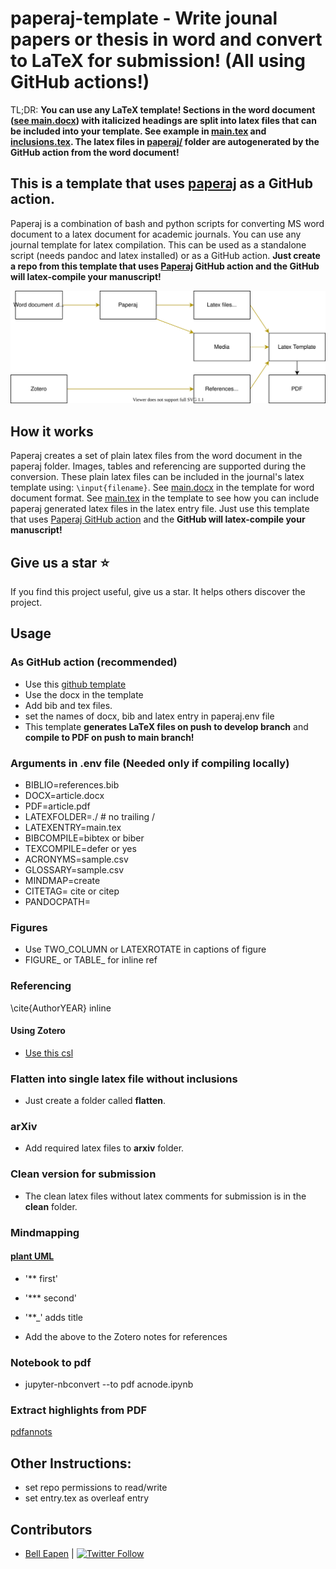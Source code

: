 # paperaj-template - Write jounal papers or thesis in word and convert to LaTeX for submission! (All using GitHub actions!)

TL;DR: **You can use any LaTeX template! Sections in the word document ([see main.docx](main.docx)) with italicized headings are split into latex files that can be included into your template. See example in [main.tex](main.tex) and [inclusions.tex](inclusions.tex). The latex files in [paperaj/](paperaj/) folder are autogenerated by the GitHub action from the word document!**

## This is a template that uses [paperaj](https://github.com/dermatologist/paperaj) as a GitHub action.

Paperaj is a combination of bash and python scripts for converting MS word document to a latex document for academic journals. You can use any journal template for latex compilation. This can be used as a standalone script (needs pandoc and latex installed) or as a GitHub action. **Just create a repo from this template that uses [Paperaj](https://github.com/dermatologist/paperaj) GitHub action and the GitHub will latex-compile your manuscript!**

[![paperaj](https://github.com/dermatologist/paperaj/blob/develop/paperaj.drawio.svg)](https://github.com/dermatologist/paperaj/blob/develop/paperaj.drawio.svg)

## How it works
Paperaj creates a set of plain latex files from the word document in the paperaj folder. Images, tables and referencing are supported during the conversion. These plain latex files can be included in the journal's latex template using: ``` \input{filename} ```. See [main.docx](https://github.com/dermatologist/paperaj-public-template/blob/master/main.docx) in the template for word document format. See [main.tex](https://github.com/dermatologist/paperaj-public-template/blob/master/main.tex) in the template to see how you can include paperaj generated latex files in the latex entry file. Just use this template that uses [Paperaj GitHub action](https://github.com/dermatologist/paperaj) and the **GitHub will latex-compile your manuscript!**

## Give us a star ⭐️
If you find this project useful, give us a star. It helps others discover the project.

## Usage

### As GitHub action (recommended)
* Use this [github template](https://github.com/dermatologist/paperaj-public-template)
* Use the docx in the template
* Add bib and tex files.
* set the names of docx, bib and latex entry in paperaj.env file
* This template **generates LaTeX files on push to develop branch** and **compile to PDF on push to main branch!**


### Arguments in .env file (Needed only if compiling locally)

* BIBLIO=references.bib
* DOCX=article.docx
* PDF=article.pdf
* LATEXFOLDER=./ # no trailing /
* LATEXENTRY=main.tex
* BIBCOMPILE=bibtex or biber
* TEXCOMPILE=defer or yes
* ACRONYMS=sample.csv
* GLOSSARY=sample.csv
* MINDMAP=create
* CITETAG= cite or citep
* PANDOCPATH=

### Figures

* Use TWO_COLUMN or LATEXROTATE in captions of figure
* FIGURE_ or TABLE_ for inline ref

### Referencing

\cite{AuthorYEAR} inline

#### Using Zotero

* [Use this csl](word2latex-pandoc.csl)

### Flatten into single latex file without inclusions

* Just create a folder called **flatten**.

### arXiv

* Add required latex files to **arxiv** folder.

### Clean version for submission

* The clean latex files without latex comments for submission is in the **clean** folder.

### Mindmapping

#### [plant UML](https://github.com/plantuml/plantuml/releases/download/v1.2022.14/plantuml-1.2022.14.jar)

* '** first'
* '*** second'
* '**_' adds title

* Add the above to the Zotero notes for references

### Notebook to pdf
* jupyter-nbconvert --to pdf acnode.ipynb

### Extract highlights from PDF
[pdfannots](https://pypi.org/project/pdfannots/)

## Other Instructions:

* set repo permissions to read/write
* set entry.tex as overleaf entry


## Contributors

* [Bell Eapen](https://nuchange.ca) | [![Twitter Follow](https://img.shields.io/twitter/follow/beapen?style=social)](https://twitter.com/beapen)